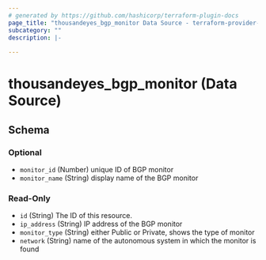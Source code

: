 ```yaml
---
# generated by https://github.com/hashicorp/terraform-plugin-docs
page_title: "thousandeyes_bgp_monitor Data Source - terraform-provider-thousandeyes"
subcategory: ""
description: |-
  
---
```


# thousandeyes_bgp_monitor (Data Source)





<!-- schema generated by tfplugindocs -->
## Schema

### Optional

- `monitor_id` (Number) unique ID of BGP monitor
- `monitor_name` (String) display name of the BGP monitor

### Read-Only

- `id` (String) The ID of this resource.
- `ip_address` (String) IP address of the BGP monitor
- `monitor_type` (String) either Public or Private, shows the type of monitor
- `network` (String) name of the autonomous system in which the monitor is found


